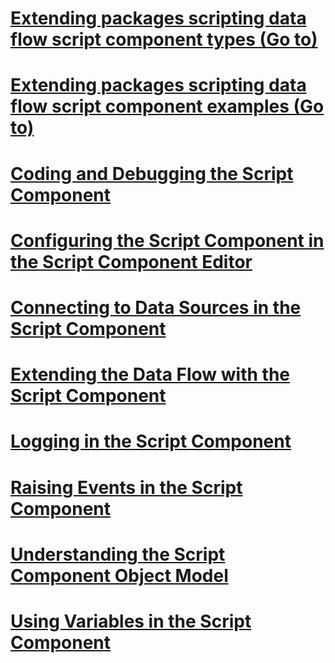 # [Extending packages scripting data flow script component types (Go to)](../integration-services/extending-packages-scripting-data-flow-script-component-types/index.md?toc=%2fsql%2fintegration-services%2fextending-packages-scripting-data-flow-script-component-types%2ftoc.json)
# [Extending packages scripting data flow script component examples (Go to)](../integration-services/extending-packages-scripting-data-flow-script-component-examples/index.md?toc=%2fsql%2fintegration-services%2fextending-packages-scripting-data-flow-script-component-examples%2ftoc.json)
# [Coding and Debugging the Script Component](coding-and-debugging-the-script-component.md)
# [Configuring the Script Component in the Script Component Editor](configuring-the-script-component-in-the-script-component-editor.md)
# [Connecting to Data Sources in the Script Component](connecting-to-data-sources-in-the-script-component.md)
# [Extending the Data Flow with the Script Component](extending-the-data-flow-with-the-script-component.md)
# [Logging in the Script Component](logging-in-the-script-component.md)
# [Raising Events in the Script Component](raising-events-in-the-script-component.md)
# [Understanding the Script Component Object Model](understanding-the-script-component-object-model.md)
# [Using Variables in the Script Component](using-variables-in-the-script-component.md)
